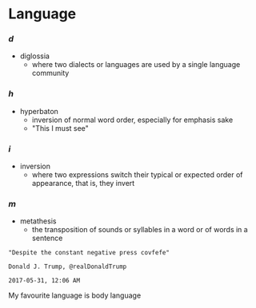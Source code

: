 # Language

### _d_

- diglossia
	-  where two dialects or languages are used by a single language community

### _h_

- hyperbaton
	- inversion of normal word order, especially for emphasis sake
	- "This I must see"

### _i_

- inversion
	- where two expressions switch their typical or expected order of appearance, that is, they invert

### _m_

- metathesis
	- the transposition of sounds or syllables in a word or of words in a sentence


`"Despite the constant negative press covfefe"`

`Donald J. Trump, @realDonaldTrump`

`2017-05-31, 12:06 AM`

My favourite language is body language

